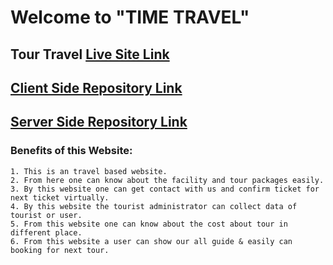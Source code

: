 # Welcome to "TIME TRAVEL"

## Tour Travel [Live Site Link](https://time-travel-sumon6638.web.app/)

## [Client Side Repository Link](https://github.com/programming-hero-web-course1/tourism-or-delivery-website-client-side-sumon6638-sm)

## [Server Side Repository Link](https://github.com/programming-hero-web-course1/tourism-or-delivery-website-server-side-sumon6638-sm)

### Benefits of this Website:
    1. This is an travel based website.
    2. From here one can know about the facility and tour packages easily.
    3. By this website one can get contact with us and confirm ticket for next ticket virtually.
    4. By this website the tourist administrator can collect data of tourist or user.
    5. From this website one can know about the cost about tour in different place.
    6. From this website a user can show our all guide & easily can booking for next tour.